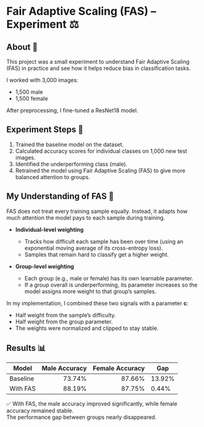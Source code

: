 # **Fair Adaptive Scaling (FAS) – Experiment** ⚖️

## **About** 📌  
This project was a small experiment to understand Fair Adaptive Scaling (FAS) in practice and see how it helps reduce bias in classification tasks.  

I worked with 3,000 images:  
-  1,500 male  
-  1,500 female  

After preprocessing, I fine-tuned a ResNet18 model.  

## **Experiment Steps** 🔬  
1. Trained the baseline model on the dataset.  
2. Calculated accuracy scores for individual classes on 1,000 new test images.  
3. Identified the underperforming class (male).  
4. Retrained the model using Fair Adaptive Scaling (FAS) to give more balanced attention to groups.  

## **My Understanding of FAS** 🧠  
FAS does not treat every training sample equally. Instead, it adapts how much attention the model pays to each sample during training.  

- **Individual-level weighting**  
  - Tracks how difficult each sample has been over time (using an exponential moving average of its cross-entropy loss).  
  - Samples that remain hard to classify get a higher weight.  

- **Group-level weighting**  
  - Each group (e.g., male or female) has its own learnable parameter.  
  - If a group overall is underperforming, its parameter increases so the model assigns more weight to that group’s samples.  

In my implementation, I combined these two signals with a parameter **c**:  
- Half weight from the sample’s difficulty.  
- Half weight from the group parameter.  
- The weights were normalized and clipped to stay stable.  

## **Results** 📊  

| Model    | Male Accuracy | Female Accuracy | Gap   |
|----------|--------------:|----------------:|-------|
| Baseline | 73.74%        | 87.66%          | 13.92% |
| With FAS | 88.19%        | 87.75%          | 0.44%  |

✅ With FAS, the male accuracy improved significantly, while female accuracy remained stable.  
The performance gap between groups nearly disappeared.  
